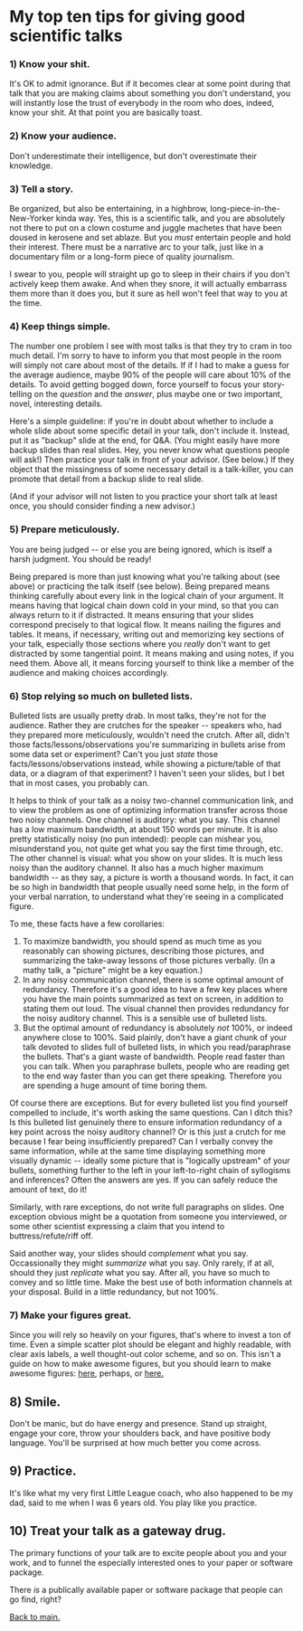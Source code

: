 # My top ten tips for giving good scientific talks  

### 1) Know your shit.

It's OK to admit ignorance.  But if it becomes clear at some point during that talk that you are making claims about something you don't understand, you will instantly lose the trust of everybody in the room who does, indeed, know your shit.  At that point you are basically toast.  

### 2) Know your audience.

Don't underestimate their intelligence, but don't overestimate their knowledge.  

### 3) Tell a story.

Be organized, but also be entertaining, in a highbrow, long-piece-in-the-New-Yorker kinda way.  Yes, this is a scientific talk, and you are absolutely not there to put on a clown costume and juggle machetes that have been doused in kerosene and set ablaze.  But you _must_ entertain people and hold their interest.  There must be a narrative arc to your talk, just like in a documentary film or a long-form piece of quality journalism.

I swear to you, people will straight up go to sleep in their chairs if you don't actively keep them awake.  And when they snore, it will actually embarrass them more than it does you, but it sure as hell won't feel that way to you at the time.  

### 4) Keep things simple.

The number one problem I see with most talks is that they try to cram in too much detail.  I'm sorry to have to inform you that most people in the room will simply not care about most of the details.  If if I had to make a guess for the average audience, maybe 90% of the people will care about 10% of the details.  To avoid getting bogged down, force yourself to focus your story-telling on the _question_ and the _answer_, plus maybe one or two important, novel, interesting details.  

Here's a simple guideline: if you're in doubt about whether to include a whole slide about some specific detail in your talk, don't include it.  Instead, put it as "backup" slide at the end, for Q&A.  (You might easily have more backup slides than real slides.  Hey, you never know what questions people will ask!)  Then practice your talk in front of your advisor.  (See below.)  If they object that the missingness of some necessary detail is a talk-killer, you can promote that detail from a backup slide to real slide.

(And if your advisor will not listen to you practice your short talk at least once, you should consider finding a new advisor.)  


### 5) Prepare meticulously.

You are being judged -- or else you are being ignored, which is itself a harsh judgment.  You should be ready!    

Being prepared is more than just knowing what you're talking about (see above) or practicing the talk itself (see below).  Being prepared means thinking carefully about every link in the logical chain of your argument.  It means having that logical chain down cold in your mind, so that you can always return to it if distracted.  It means ensuring that your slides correspond precisely to that logical flow.  It means nailing the figures and tables.  It means, if necessary, writing out and memorizing key sections of your talk, especially those sections where you _really_ don't want to get distracted by some tangential point.  It means making and using notes, if you need them.  Above all, it means forcing yourself to think like a member of the audience and making choices accordingly.  


### 6) Stop relying so much on bulleted lists.     

Bulleted lists are usually pretty drab. In most talks, they're not for the audience.  Rather they are crutches for the speaker -- speakers who, had they prepared more meticulously, wouldn't need the crutch.  After all, didn't those facts/lessons/observations you're summarizing in bullets arise from some data set or experiment?  Can't you just _state_ those facts/lessons/observations instead, while showing a picture/table of that data, or a diagram of that experiment?  I haven't seen your slides, but I bet that in most cases, you probably can.  

It helps to think of your talk as a noisy two-channel communication link, and to view the problem as one of optimizing information transfer across those two noisy channels.  One channel is auditory: what you say.  This channel has a low maximum bandwidth, at about 150 words per minute.  It is also pretty statistically noisy (no pun intended): people can mishear you, misunderstand you, not quite get what you say the first time through, etc.  The other channel is visual: what you show on your slides.  It is much less noisy than the auditory channel.  It also has a much higher maximum bandwidth -- as they say, a picture is worth a thousand words.  In fact, it can be so high in bandwidth that people usually need some help, in the form of your verbal narration, to understand what they're seeing in a complicated figure.  

To me, these facts have a few corollaries:  
  
1) To maximize bandwidth, you should spend as much time as you reasonably can showing pictures, describing those pictures, and summarizing the take-away lessons of those pictures verbally.  (In a mathy talk, a "picture" might be a key equation.)   
2) In any noisy communication channel, there is some optimal amount of redundancy.  Therefore it's a good idea to have a few key places where you have the main points summarized as text on screen, in addition to stating them out loud.  The visual channel then provides redundancy for the noisy auditory channel.  This is a sensible use of bulleted lists.  
3) But the optimal amount of redundancy is absolutely _not_ 100%, or indeed anywhere close to 100%.  Said plainly, don't have a giant chunk of your talk devoted to slides full of bulleted lists, in which you read/paraphrase the bullets.  That's a giant waste of bandwidth.   People read faster than you can talk.  When you paraphrase bullets, people who are reading get to the end way faster than you can get there speaking.  Therefore you are spending a huge amount of time boring them.  

Of course there are exceptions.  But for every bulleted list you find yourself compelled to include, it's worth asking the same questions.  Can I ditch this?  Is this bulleted list genuinely there to ensure information redundancy of a key point across the noisy auditory channel?  Or is this just a crutch for me because I fear being insufficiently prepared?  Can I verbally convey the same information, while at the same time displaying something more visually dynamic -- ideally some picture that is "logically upstream" of your bullets, something further to the left in your left-to-right chain of syllogisms and inferences?  Often the answers are yes.  If you can safely reduce the amount of text, do it!  

Similarly, with rare exceptions, do not write full paragraphs on slides.  One exception obvious might be a quotation from someone you interviewed, or some other scientist expressing a claim that you intend to buttress/refute/riff off.  
 
Said another way, your slides should _complement_ what you say.  Occassionally they might _summarize_ what you say.  Only rarely, if at all, should they just _replicate_ what you say. After all, you have so much to convey and so little time.  Make the best use of both information channels at your disposal.  Build in a little redundancy, but not 100%.   


### 7) Make your figures great.  

Since you will rely so heavily on your figures, that's where to invest a ton of time.  Even a simple scatter plot should be elegant and highly readable, with clear axis labels, a well thought-out color scheme, and so on.  This isn't a guide on how to make awesome figures, but you should learn to make awesome figures: [here](http://ggplot2.org/), perhaps, or [here.](https://d3js.org/)  


## 8) Smile.

Don't be manic, but do have energy and presence.  Stand up straight, engage your core, throw your shoulders back, and have positive body language.  You'll be surprised at how much better you come across.  

## 9) Practice.  

It's like what my very first Little League coach, who also happened to be my dad, said to me when I was 6 years old.  You play like you practice.  


## 10) Treat your talk as a gateway drug.

The primary functions of your talk are to excite people about you and your work, and to funnel the especially interested ones to your paper or software package.  

There _is_ a publically available paper or software package that people can go find, right?  


[Back to main.](https://github.com/jgscott/talks/)  
